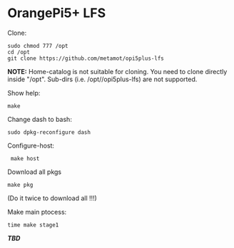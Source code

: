 # OrangePi5+ LFS

Clone:

    sudo chmod 777 /opt
    cd /opt
    git clone https://github.com/metamot/opi5plus-lfs

**NOTE:** Home-catalog is not suitable for cloning. You need to clone directly inside "/opt". Sub-dirs (i.e. /opt/<some-dirs>/opi5plus-lfs) are not supported.

Show help:

    make

Change dash to bash:

    sudo dpkg-reconfigure dash

Configure-host:

     make host

Download all pkgs

    make pkg
(Do it twice to download all !!!)

Make main ptocess:

    time make stage1 

***TBD***
